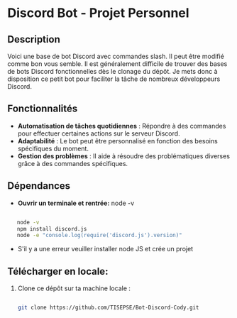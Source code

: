 # Discord Bot - Projet Personnel

## Description

Voici une base de bot Discord avec commandes slash. Il peut être modifié comme bon vous semble. Il est généralement difficile de trouver des bases de bots Discord fonctionnelles dès le clonage du dépôt. Je mets donc à disposition ce petit bot pour faciliter la tâche de nombreux développeurs Discord. 

## Fonctionnalités

- **Automatisation de tâches quotidiennes** : Répondre à des commandes pour effectuer certaines actions sur le serveur Discord.
- **Adaptabilité** : Le bot peut être personnalisé en fonction des besoins spécifiques du moment.
- **Gestion des problèmes** : Il aide à résoudre des problématiques diverses grâce à des commandes spécifiques.

## Dépendances

- **Ouvrir un terminale et rentrée:** node -v

```bash

   node -v
   npm install discord.js
   node -e "console.log(require('discord.js').version)"
```

- S'il y a une erreur veuiller installer node JS et crée un projet

## Télécharger en locale:

1. Clone ce dépôt sur ta machine locale :

   ```bash

   git clone https://github.com/TISEPSE/Bot-Discord-Cody.git
   ```
